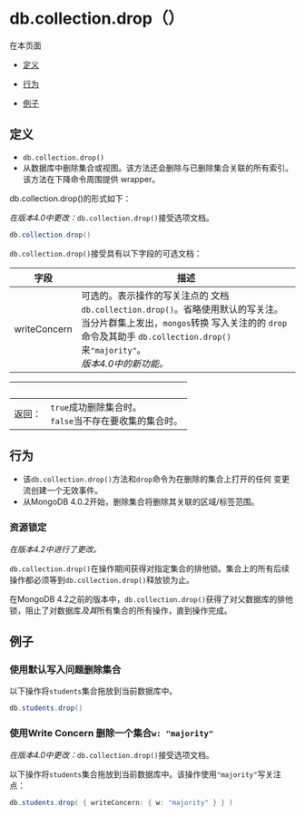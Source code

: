 # [ ](#)db.collection.drop（）

[]()

在本页面

*   [定义](#definition)

*   [行为](#behavior)

*   [例子](#examples)

## <span id="definition">定义</span>

*   `db.collection.drop()`
   *   从数据库中删除集合或视图。该方法还会删除与已删除集合关联的所有索引。该方法在下降命令周围提供 wrapper。

db.collection.drop()的形式如下：

*在版本4.0中更改：*`db.collection.drop()`接受选项文档。

```powershell
db.collection.drop()
```
`db.collection.drop()`接受具有以下字段的可选文档：

| 字段         | 描述                                                         |
| ------------ | ------------------------------------------------------------ |
| writeConcern | 可选的。表示操作的写关注点的 文档`db.collection.drop()`。省略使用默认的写关注。<br />当分片群集上发出，`mongos`转换 写入关注的的 `drop`命令及其助手 `db.collection.drop()`来`"majority"`。<br />*版本4.0中的新功能。* |

| <br /> |                                                              |
| ------ | ------------------------------------------------------------ |
| 返回： | `true`成功删除集合时。 <br/> `false`当不存在要收集的集合时。 |

## <span id="behavior">行为</span>

- 该`db.collection.drop()`方法和`drop`命令为在删除的集合上打开的任何 变更流创建一个无效事件。
- 从MongoDB 4.0.2开始，删除集合将删除其关联的区域/标签范围。

### 资源锁定

*在版本4.2中进行了更改。*

`db.collection.drop()`在操作期间获得对指定集合的排他锁。集合上的所有后续操作都必须等到`db.collection.drop()`释放锁为止。

在MongoDB 4.2之前的版本中，`db.collection.drop()`获得了对父数据库的排他锁，阻止了对数据库*及其*所有集合的所有操作，直到操作完成。

## <span id="examples">例子</span>

### 使用默认写入问题删除集合

以下操作将`students`集合拖放到当前数据库中。

```powershell
db.students.drop()
```

### 使用Write Concern 删除一个集合`w: "majority"`

*在版本4.0中更改：*`db.collection.drop()`接受选项文档。

以下操作将`students`集合拖放到当前数据库中。该操作使用`"majority"`写关注点：

```powershell
db.students.drop( { writeConcern: { w: "majority" } } )
```

